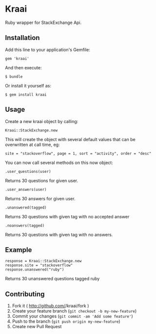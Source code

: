 # Kraai
Ruby wrapper for StackExchange Api.

## Installation

Add this line to your application's Gemfile:

    gem 'kraai'

And then execute:

    $ bundle

Or install it yourself as:

    $ gem install kraai

## Usage

Create a new kraai object by calling:

    Kraai::StackExchange.new

This will create the object with several default values that can be overwritten at call time, eg:

    site = "stackoverflow", page = 1, sort = "activity", order = "desc"

You can now call several methods on this now object:

    .user_questions(user)

Returns 30 questions for given user. 

    .user_answers(user)

Returns 30 answers for given user.

    .unanswered(tagged)
Returns 30 questions with given tag with no accepted answer

    .noanswers(tagged)
Returns 30 questions with given tag with no answers.

## Example

    response = Kraai::StackExchange.new
    response.site = "stackoverflow"
    response.unanswered("ruby")
Returns 30 unanswered questions tagged ruby

## Contributing

1. Fork it ( http://github.com/<my-github-username>/kraai/fork )
2. Create your feature branch (`git checkout -b my-new-feature`)
3. Commit your changes (`git commit -am 'Add some feature'`)
4. Push to the branch (`git push origin my-new-feature`)
5. Create new Pull Request
